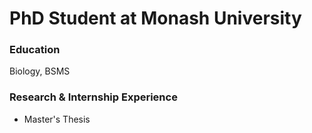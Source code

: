 # PhD Student at Monash University

### Education
Biology, BSMS

### Research & Internship Experience
- Master's Thesis
